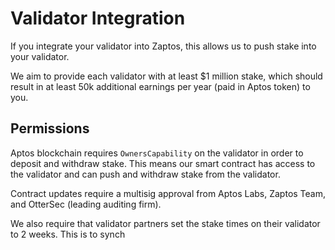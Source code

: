 # Validator Integration
If you integrate your validator into Zaptos, this allows us to push stake into your validator. 

We aim to provide each validator with at least $1 million stake, which should result in at least 50k additional earnings per year (paid in Aptos token) to you.


## Permissions

Aptos blockchain requires `OwnersCapability` on the validator in order to deposit and withdraw stake. This means our smart contract has access to the validator and can push and withdraw stake from the validator.

Contract updates require a multisig approval from Aptos Labs, Zaptos Team, and OtterSec (leading auditing firm). 

We also require that validator partners set the stake times on their validator to 2 weeks. This is to synch
